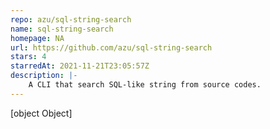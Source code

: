 ```yaml
---
repo: azu/sql-string-search
name: sql-string-search
homepage: NA
url: https://github.com/azu/sql-string-search
stars: 4
starredAt: 2021-11-21T23:05:57Z
description: |-
    A CLI that search SQL-like string from source codes.
---
```


[object Object]

